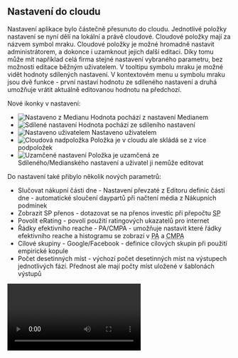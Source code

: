 ﻿---
categories: [fenix]
layout: fenix
---
## Nastavení do cloudu 
Nastavení aplikace bylo částečně přesunuto do cloudu. Jednotlivé položky nastavení se nyní dělí na lokální a právě cloudové. Cloudové položky mají za názvem symbol mraku. 
Cloudové položky je možné hromadně nastavit administrátorem, a dokonce i uzamknout jejich další editaci. Díky tomu může mít například celá firma stejné nastavení vybraného parametru, 
bez možnosti editace běžným uživatelem. V tooltipu symbolu mraku je možné vidět hodnoty sdílených nastavení. V kontextovém menu u symbolu mraku jsou dvě funkce - první nastaví hodnotu ze sdíleného nastavení 
a druhá umožňuje vrátit aktuálně editovanou hodnotu na předchozí.  

Nové ikonky v nastavení:
* ![Nastaveno z Medianu]({{site.url}}/data/nastavenomedianem.PNG "Nastaveno z Medianu") Hodnota pochází z nastavení Medianem
* ![Sdílené nastavení]({{site.url}}/data/sdilenenastaveni.PNG "Sdílené nastavení") Hodnota pochází ze sdíleního nastavení
* ![Nastaveno uživatelem]({{site.url}}/data/nastavenouzivatelem.PNG "Nastaveno uživatelem") Nastaveno uživatelem
* ![Cloudová nadpoložka]({{site.url}}/data/cloudovanadpolozka.PNG "Cloudová nadpoložka") Položka je v cloudu ale skládá se z více podpoložek 
* ![Uzamčené nastavení]({{site.url}}/data/uzamcenenastaveni.PNG "Uzamčené nastavení") Položka je uzamčená ze Sdíleného/Medianského nastavení a uživatel ji nemůže editovat


Do nastavení také přibylo několik nových parametrů:
<ul>
<li>Slučovat nákupní části dne - Nastavení převzaté z Editoru definic částí dne - automatické sloučení daypartů při načtení média z Nákupních podmínek</li>
<li>Zobrazit SP přenos - dotazovat se na přenos investic při přepočtu <abbr title="Strategický plán">SP</abbr> </li>
<li>Povolit eRating - povolí použití ratingových ukazatelů pro internet </li>
<li>Řádky efektivního reache - PA/CMPA - umožňuje nastavit které řádky efektivního reache a histogramu se zobrazí v <abbr title="Postanalýza">PA</abbr> a <abbr title="Crossmediální postanalýza">CMPA</abbr> </li>
<li>Cílové skupiny - Google/Facebook - definice cílových skupin při použití empirické kopule </li>
<li>Počet desetinných míst - výchozí počet desetinných míst na výstupech jednotlivých fází. Přednost ale mají počty míst uložené v šablonách výstupů </li>
</ul>


<video src="{{site.url}}/data/nastavenidocloudu.mp4" type="video/mp4" controls>Nové nastavení v Cloudu</video>











